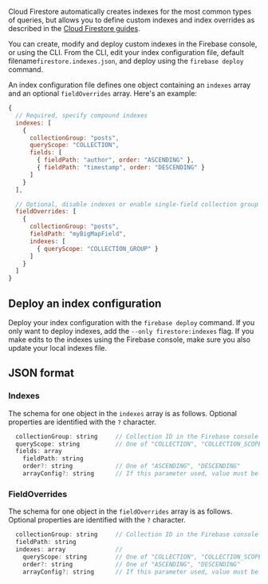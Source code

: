 
Cloud Firestore automatically creates indexes for the most common types of queries, but allows you to define custom indexes and index overrides as described in the [Cloud Firestore guides](https://firebase.devsite.corp.google.com/docs/firestore/query-data/index-overview). 

You can create, modify and deploy custom indexes in the Firebase console, or using the CLI. From the CLI, edit your index configuration file, default filename`firestore.indexes.json`, and deploy using the <code>firebase deploy</code> command.

An index configuration file defines one object containing an <code>indexes</code> array and an optional <code>fieldOverrides</code> array. Here's an example:

```javascript
{
  // Required, specify compound indexes
  indexes: [
    { 
      collectionGroup: "posts",
      queryScope: "COLLECTION",
      fields: [
        { fieldPath: "author", order: "ASCENDING" },
        { fieldPath: "timestamp", order: "DESCENDING" }
      ]
    }
  ],

  // Optional, disable indexes or enable single-field collection group indexes
  fieldOverrides: [
    {
      collectionGroup: "posts",
      fieldPath: "myBigMapField",
      indexes: [
        { queryScope: "COLLECTION_GROUP" }
      ]
    }
  ]
}
```

## Deploy an index configuration

Deploy your index configuration with the `firebase deploy` command. If you only want to deploy indexes, add the `--only firestore:indexes` flag. If you make edits to the indexes using the Firebase console, make sure you also update your local indexes file.

## JSON format

### Indexes

The schema for one object in the `indexes` array is as follows. Optional properties are identified with the `?` character.

```javascript
  collectionGroup: string     // Collection ID in the Firebase console
  queryScope: string          // One of "COLLECTION", "COLLECTION_SCOPE"
  fields: array               
    fieldPath: string
    order?: string            // One of "ASCENDING", "DESCENDING"
    arrayConfig?: string      // If this parameter used, value must be "CONTAINS"
```
### FieldOverrides

The schema for one object in the `fieldOverrides` array is as follows. Optional properties are identified with the `?` character.

```javascript
  collectionGroup: string     // Collection ID in the Firebase console
  fieldPath: string
  indexes: array              // 
    queryScope: string        // One of "COLLECTION", "COLLECTION_SCOPE"
    order?: string            // One of "ASCENDING", "DESCENDING"
    arrayConfig?: string      // If this parameter used, value must be "CONTAINS"
```
